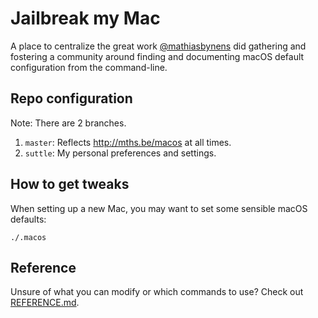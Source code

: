 # Jailbreak my Mac

A place to centralize the great work [@mathiasbynens](http://mths.be/macos) did gathering and fostering a community around finding and documenting macOS default configuration from the command-line.

## Repo configuration
Note: There are 2 branches.

1. `master`: Reflects http://mths.be/macos at all times. 
2. `suttle`: My personal preferences and settings.


## How to get tweaks

When setting up a new Mac, you may want to set some sensible macOS defaults:

`./.macos`

## Reference
Unsure of what you can modify or which commands to use?
Check out [REFERENCE.md](REFERENCE.md).
